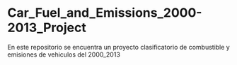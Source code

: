 # Car_Fuel_and_Emissions_2000-2013_Project
En este repositorio se encuentra un proyecto clasificatorio de combustible y emisiones de vehiculos del 2000_2013

